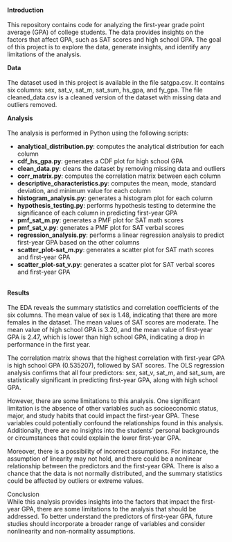 <b>Introduction</b><br><br>
This repository contains code for analyzing the first-year grade point average (GPA) of college students. The data provides insights on the factors that affect GPA, such as SAT scores and high school GPA. The goal of this project is to explore the data, generate insights, and identify any limitations of the analysis.

<b>Data</b><br><br>
The dataset used in this project is available in the file satgpa.csv. It contains six columns: sex, sat_v, sat_m, sat_sum, hs_gpa, and fy_gpa. The file cleaned_data.csv is a cleaned version of the dataset with missing data and outliers removed.

<b>Analysis</b><br><br>
The analysis is performed in Python using the following scripts:

<ul>
  <li><b>analytical_distribution.py</b>: computes the analytical distribution for each column</li>
  <li><b>cdf_hs_gpa.py</b>: generates a CDF plot for high school GPA</li>
  <li><b>clean_data.py</b>: cleans the dataset by removing missing data and outliers</li>
  <li><b>corr_matrix.py</b>: computes the correlation matrix between each column</li>
  <li><b>descriptive_characteristics.py</b>: computes the mean, mode, standard deviation, and minimum value for each column</li>
  <li><b>histogram_analysis.py</b>: generates a histogram plot for each column</li>
  <li><b>hypothesis_testing.py</b>: performs hypothesis testing to determine the significance of each column in predicting first-year GPA</li>
  <li><b>pmf_sat_m.py</b>: generates a PMF plot for SAT math scores</li>
  <li><b>pmf_sat_v.py</b>: generates a PMF plot for SAT verbal scores</li>
  <li><b>regression_analysis.py</b>: performs a linear regression analysis to predict first-year GPA based on the other columns</li>
  <li><b>scatter_plot-sat_m.py</b>: generates a scatter plot for SAT math scores and first-year GPA</li>
  <li><b>scatter_plot-sat_v.py</b>: generates a scatter plot for SAT verbal scores and first-year GPA</li>  
</ul>

<br><b>Results</b><br><br>
The EDA reveals the summary statistics and correlation coefficients of the six columns. The mean value of sex is 1.48, indicating that there are more females in the dataset. The mean values of SAT scores are moderate. The mean value of high school GPA is 3.20, and the mean value of first-year GPA is 2.47, which is lower than high school GPA, indicating a drop in performance in the first year.

The correlation matrix shows that the highest correlation with first-year GPA is high school GPA (0.535207), followed by SAT scores. The OLS regression analysis confirms that all four predictors: sex, sat_v, sat_m, and sat_sum, are statistically significant in predicting first-year GPA, along with high school GPA.

However, there are some limitations to this analysis. One significant limitation is the absence of other variables such as socioeconomic status, major, and study habits that could impact the first-year GPA. These variables could potentially confound the relationships found in this analysis. Additionally, there are no insights into the students' personal backgrounds or circumstances that could explain the lower first-year GPA.

Moreover, there is a possibility of incorrect assumptions. For instance, the assumption of linearity may not hold, and there could be a nonlinear relationship between the predictors and the first-year GPA. There is also a chance that the data is not normally distributed, and the summary statistics could be affected by outliers or extreme values.

Conclusion<br>
While this analysis provides insights into the factors that impact the first-year GPA, there are some limitations to the analysis that should be addressed. To better understand the predictors of first-year GPA, future studies should incorporate a broader range of variables and consider nonlinearity and non-normality assumptions.

